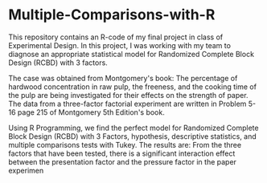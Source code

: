 # Multiple-Comparisons-with-R
This repository contains an R-code of my final project in class of Experimental Design.
In this project, I was working with my team to diagnose an appropriate statistical model for Randomized Complete Block Design (RCBD) with 3 factors. 

The case was obtained from Montgomery's book:
The percentage of hardwood concentration in raw pulp, the freeness, and the cooking time of the pulp are being investigated for their effects on the strength of paper. The data from a three-factor factorial experiment are written in Problem 5-16 page 215 of Montgomery 5th Edition's book.

Using R Programming, we find the perfect model for Randomized Complete Block Design (RCBD) with 3 Factors, hypothesis, descriptive statistics, and multiple comparisons tests with Tukey. The results are:
From the three factors that have been tested, there is a significant interaction effect between the presentation factor and the pressure factor in the paper experimen
